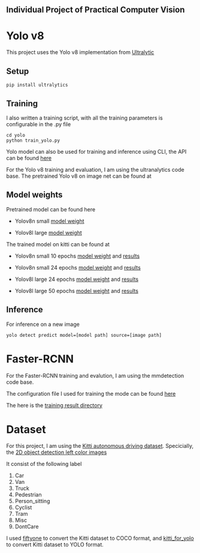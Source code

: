 ## Individual Project of Practical Computer Vision

# Yolo v8
This project uses the Yolo v8 implementation from [Ultralytic](https://docs.ultralytics.com/)
## Setup
```
pip install ultralytics
```
## Training

I also written a training script, with all the training parameters is configurable in the .py file

```
cd yolo
python train_yolo.py
```
Yolo model can also be used for training and inference using CLI, the API can be found [here](https://docs.ultralytics.com/)

For the Yolo v8 training and evaluation, I am using the ultranalytics code base.
The pretrained Yolo v8 on image net can be found at 

## Model weights

Pretrained model can be found here

- Yolov8n small [model weight](./yolo/yolov8n.pt)

- Yolov8l large [model weight](./yolo/yolov8l.pt)

The trained model on kitti can be found at

- Yolov8n small 10 epochs [model weight](./yolo/kitti_10_small/train/weights/best.pt) and [results](./yolo/kitti_10_small/train)

- Yolov8n small 24 epochs [model weight](./yolo/kitti_24_small/train2/weights/best.pt) and [results](./yolo/kitti_24_small/train)

- Yolov8l large 24 epochs [model weight](./yolo/kitti_24_large/train/weights/best.pt) and [results](./yolo/kitti_24_large/train)

- Yolov8l large 50 epochs [model weight](./yolo/kitti_50_large/train/weights/best.pt) and [results](./yolo/kitti_50_large/train)

## Inference

For inference on a new image
```
yolo detect predict model=[model path] source=[image path]
```

# Faster-RCNN

For the Faster-RCNN training and evalution, I am using the mmdetection code base.

The configuration file I used for training the mode can be found [here](./mmdetection/configs/project/faster_rcnn.py)

The here is the [training result directory](/home/chenzyu/Personal_Project_Yolov8/mmdetection/work_dir/faster_rcnn_r50_fpn_2x_coco_kitti_24_epochs)

# Dataset

For this project, I am using the [Kitti autonomous driving dataset](https://www.cvlibs.net/datasets/kitti/). 
Specicially, the [2D object detection left color images](https://s3.eu-central-1.amazonaws.com/avg-kitti/data_object_image_2.zip) 

It consist of the following label

1. Car
2. Van
3. Truck
4. Pedestrian
5. Person_sitting
6. Cyclist
7. Tram
8. Misc
9. DontCare

I used [fiftyone](https://github.com/voxel51/fiftyone) to convert the Kitti dataset to COCO format, and [kitti_for_yolo](https://github.com/oberger4711/kitti_for_yolo) to convert Kitti dataset to YOLO format.


